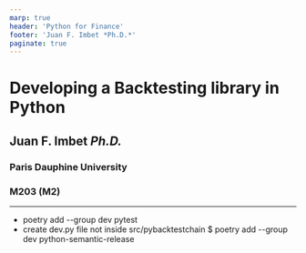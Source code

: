 ```yaml
---
marp: true
header: 'Python for Finance'
footer: 'Juan F. Imbet *Ph.D.*'
paginate: true
---
```


# Developing a Backtesting library in Python

## Juan F. Imbet *Ph.D.*

### Paris Dauphine University

### M203 (M2)

---

- poetry add --group dev pytest
- create dev.py file not inside src/pybacktestchain
$ poetry add --group dev python-semantic-release